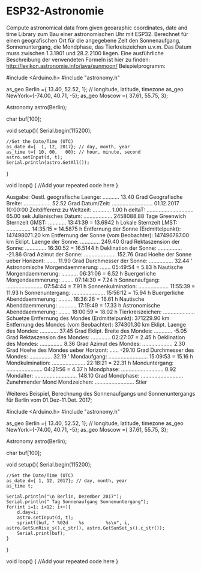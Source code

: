 # ESP32-Astronomie
Compute astronomical data from given geoaraphic coordinates, date and time
Library zum Bau einer astronomischen Uhr mit ESP32. Berechnet für einen geografischen Ort für die angegebene Zeit den Sonnenaufgang, Sonnenuntergang, die Mondphase, das Tierkreiszeichen u.v.m.
Das Datum muss zwischen 1.3.1901 und 28.2.2100 liegen. Eine ausführliche Beschreibung der verwendeten Formeln ist hier zu finden: http://lexikon.astronomie.info/java/sunmoon/
Beispielprogramm: 

#include <Arduino.h>
#include "astronomy.h"

as_geo Berlin ={ 13.40, 52.52,  1}; // longitude, latitude, timezone
as_geo NewYork={-74.00, 40.71, -5};
as_geo Moscow ={ 37.61, 55.75,  3};

Astronomy astro(Berlin);

char buf[100];

void setup(){
	Serial.begin(115200);

	//Set the Date/Time (UTC)
    as_date d={  1, 12, 2017}; // day, month, year
	as_time t={ 10, 00,   00}; // hour, minute, second
	astro.setInput(d, t);
	Serial.println(astro.GetAll());

}

void loop()
{
//Add your repeated code here
}

Ausgabe:
Oestl. geografische Laenge: ........... 13.40 Grad
Geografische Breite: .................. 52.52 Grad
Datum/Zeit: ........................... 01.12.2017 10:00:00
Zeitdifferenz zu Weltzeit: ............ 1.00 h
deltaT: ............................... 65.00 sek
Julianisches Datum: ................... 2458088.88 Tage
Greenwich Sternzeit  GMST: ............ 13:41:39 = 13.6942 h
Lokale Sternzeit LMST: ................ 14:35:15 = 14.5875 h
Entfernung der Sonne (Erdmittelpunkt):  147498071.20 km
Entfernung der Sonne (vom Beobachter):  147496787.00 km
Eklipt. Laenge der Sonne: ............. 249.40 Grad
Rektaszension der Sonne: .............. 16:30:52 = 16.5144 h
Deklination der Sonne: ................ -21.86 Grad
Azimut der Sonne: ..................... 152.76 Grad
Hoehe der Sonne ueber Horizont: ....... 11.90 Grad
Durchmesser der Sonne: ................ 32.44 '
Astronomische Morgendaemmerung: ....... 05:49:54 = 5.83 h
Nautische Morgendaemmerung: ........... 06:31:06 = 6.52 h
Buergerliche Morgendaemmerung: ........ 07:14:30 = 7.24 h
Sonnenaufgang: ........................ 07:54:44 = 7.91 h
Sonnenkulmination: .................... 11:55:39 = 11.93 h
Sonnenuntergang: ...................... 15:56:12 = 15.94 h
Buergerliche Abenddaemmerung: ......... 16:36:26 = 16.61 h
Nautische Abenddaemmerung: ............ 17:19:49 = 17.33 h
Astronomische Abenddaemmerung: ........ 18:00:59 = 18.02 h
Tierkreiszeichen: ..................... Schuetze
Entfernung des Mondes (Erdmittelpunkt): 371229.90 km
Entfernung des Mondes (vom Beobachter): 374301.30 km
Eklipt. Laenge des Mondes: ............ 37.45 Grad
Eklipt. Breite des Mondes: ............ -5.05 Grad
Rektaszension des Mondes: ............. 02:27:07 = 2.45 h
Deklination des Mondes: ............... 8.36 Grad
Azimut des Mondes: .................... 2.30 Grad
Hoehe des Mondes ueber Horizont: ...... -29.10 Grad
Durchmesser des Mondes: ............... 32.19 '
Mondaufgang: .......................... 15:09:53 = 15.16 h
Mondkulmination: ...................... 22:18:21 = 22.31 h
Monduntergang: ........................ 04:21:56 = 4.37 h
Mondphase: ............................ 0.92
Mondalter: ............................ 148.10 Grad
Mondphase: ............................ Zunehmender Mond
Mondzeichen: .......................... Stier

Weiteres Beispiel, Berechnung des Sonnenaufgangs und Sonnenuntergangs für Berlin vom 01.Dez-11.Det. 2017;

#include <Arduino.h>
#include "astronomy.h"

as_geo Berlin ={ 13.40, 52.52,  1}; // longitude, latitude, timezone
as_geo NewYork={-74.00, 40.71, -5};
as_geo Moscow ={ 37.61, 55.75,  3};

Astronomy astro(Berlin);

char buf[100];

void setup(){
	Serial.begin(115200);

	//Set the Date/Time (UTC)
    as_date d={ 1, 12, 2017}; // day, month, year
	as_time t;

	Serial.println("\n Berlin, Dezember 2017");
	Serial.println(" Tag Sonnenaufgang Sonnenuntergang");
	for(int i=1; i<12; i++){
		d.day=i;
		astro.setInput(d, t);
		sprintf(buf, " %02d    %s        %s\n", i, astro.GetSunRise_s().c_str(), astro.GetSunSet_s().c_str());
		Serial.print(buf);
	}
}

void loop()
{
//Add your repeated code here
}




